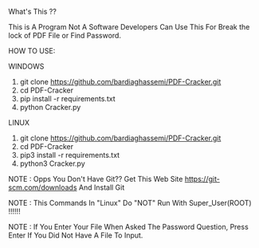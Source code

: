 What's This ??

This is A Program Not A Software Developers Can Use This For Break the lock of PDF File or Find Password.

HOW TO USE:

WINDOWS
1. git clone https://github.com/bardiaghassemi/PDF-Cracker.git
2. cd PDF-Cracker
3. pip install -r requirements.txt
4. python Cracker.py

LINUX
1. git clone https://github.com/bardiaghassemi/PDF-Cracker.git
2. cd PDF-Cracker
3. pip3 install -r requirements.txt
4. python3 Cracker.py

NOTE : Opps You Don't Have Git?? Get This Web Site https://git-scm.com/downloads And Install Git

NOTE : This Commands In "Linux" Do "NOT" Run With Super_User(ROOT) !!!!!!

NOTE : If You Enter Your File When Asked The Password Question, Press Enter If You Did Not Have A File To Input.
